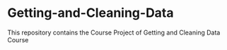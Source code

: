 # Getting-and-Cleaning-Data
This repository contains the Course Project of Getting and Cleaning Data Course 
